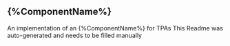 ## {%ComponentName%}
An implementation of an {%ComponentName%} for TPAs
This Readme was auto-generated and needs to be filled manually

